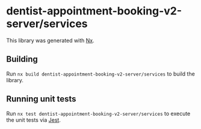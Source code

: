 # dentist-appointment-booking-v2-server/services

This library was generated with [Nx](https://nx.dev).

## Building

Run `nx build dentist-appointment-booking-v2-server/services` to build the library.

## Running unit tests

Run `nx test dentist-appointment-booking-v2-server/services` to execute the unit tests via [Jest](https://jestjs.io).
